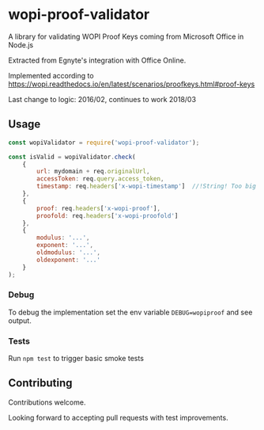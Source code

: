 # wopi-proof-validator
A library for validating WOPI Proof Keys coming from Microsoft Office in Node.js

Extracted from Egnyte's integration with Office Online.

Implemented according to https://wopi.readthedocs.io/en/latest/scenarios/proofkeys.html#proof-keys

Last change to logic: 2016/02, continues to work 2018/03


## Usage

```js
const wopiValidator = require('wopi-proof-validator');

const isValid = wopiValidator.check(
    {
        url: mydomain + req.originalUrl,
        accessToken: req.query.access_token,
        timestamp: req.headers['x-wopi-timestamp']  //!String! Too big for JavaScript numeric types
    },
    {
        proof: req.headers['x-wopi-proof'],
        proofold: req.headers['x-wopi-proofold']
    },
    {
        modulus: '...',
        exponent: '...',
        oldmodulus: '...',
        oldexponent: '...'
    }
);

```

### Debug

To debug the implementation set the env variable `DEBUG=wopiproof` and see output.

### Tests

Run `npm test` to trigger basic smoke tests

## Contributing

Contributions welcome.

Looking forward to accepting pull requests with test improvements.

